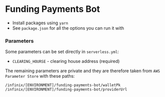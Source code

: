 # Funding Payments Bot

- Install packages using `yarn`
- See `package.json` for all the options you can run it with

### Parameters

Some parameters can be set directly in `serverless.yml`:

- `CLEARING_HOURSE` - clearing house address (required)

The remaining parameters are private and they are therefore taken from `AWS Parameter Store` with these paths:

```
/infinix/[ENVIRONMENT]/funding-payments-bot/walletPk
/infinix/[ENVIRONMENT]/funding-payments-bot/providerUrl
```
